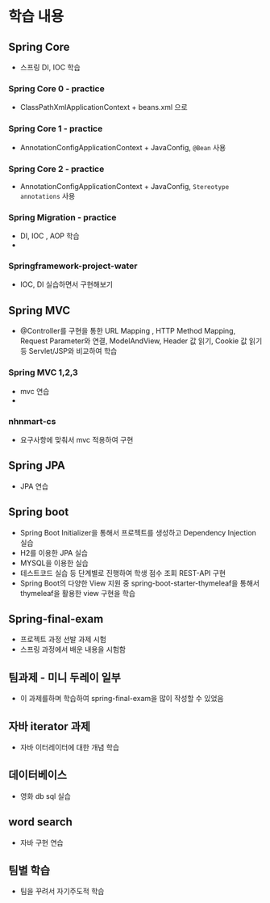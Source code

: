 # 학습 내용

## Spring Core
- 스프링 DI, IOC 학습

### Spring Core 0 - practice
- ClassPathXmlApplicationContext + beans.xml 으로

### Spring Core 1 - practice
- AnnotationConfigApplicationContext + JavaConfig, `@Bean` 사용

### Spring Core 2 - practice
- AnnotationConfigApplicationContext + JavaConfig, `Stereotype annotations` 사용

### Spring Migration - practice
- DI, IOC , AOP 학습
- 
### Springframework-project-water
- IOC, DI 실습하면서 구현해보기

## Spring MVC
- @Controller를 구현을 통한 URL Mapping , HTTP Method Mapping, Request Parameter와 연결, ModelAndView, Header 값 읽기, Cookie 값 읽기 등 Servlet/JSP와 비교하여 학습

### Spring MVC 1,2,3
- mvc 연습
- 
### nhnmart-cs
- 요구사항에 맞춰서 mvc 적용하여 구현


## Spring JPA
- JPA 연습

## Spring boot
- Spring Boot Initializer을 통해서 프로젝트를 생성하고 Dependency Injection 실습
- H2를 이용한 JPA 실습
- MYSQL을 이용한 실습
- 테스트코드 실습 등 단계별로 진행하여 학생 점수 조회 REST-API 구현
- Spring Boot의 다양한 View 지원 중 spring-boot-starter-thymeleaf을 통해서 thymeleaf을 활용한 view 구현을 학습

## Spring-final-exam
- 프로젝트 과정 선발 과제 시험
- 스프링 과정에서 배운 내용을 시험함

## 팀과제 - 미니 두레이 일부
- 이 과제를하며 학습하여 spring-final-exam을 많이 작성할 수 있었음

## 자바 iterator 과제
- 자바 이터레이터에 대한 개념 학습

## 데이터베이스
- 영화 db sql 실습

## word search
- 자바 구현 연습

## 팀별 학습
- 팀을 꾸려서 자기주도적 학습

